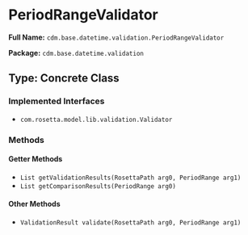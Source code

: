 # PeriodRangeValidator

**Full Name:** `cdm.base.datetime.validation.PeriodRangeValidator`

**Package:** `cdm.base.datetime.validation`

## Type: Concrete Class

### Implemented Interfaces

- `com.rosetta.model.lib.validation.Validator`

### Methods

#### Getter Methods

- `List getValidationResults(RosettaPath arg0, PeriodRange arg1)`
- `List getComparisonResults(PeriodRange arg0)`

#### Other Methods

- `ValidationResult validate(RosettaPath arg0, PeriodRange arg1)`

